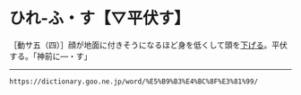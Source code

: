 # ひれ‐ふ・す【▽平伏す】

［動サ五（四）］顔が地面に付きそうになるほど身を低くして頭を[下げる](さげる（下げる）)。平伏する。「神前に―・す」

---
`https://dictionary.goo.ne.jp/word/%E5%B9%B3%E4%BC%8F%E3%81%99/`